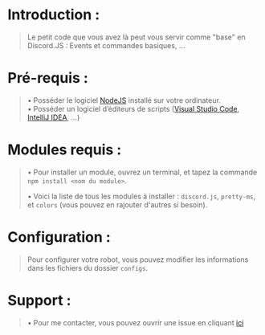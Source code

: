 # Introduction :
> Le petit code que vous avez là peut vous servir comme "base" en Discord.JS : Events et commandes basiques, ...
# Pré-requis :
> • Posséder le logiciel [NodeJS](https://nodejs.org) installé sur votre ordinateur.  
> • Posséder un logiciel d’éditeurs de scripts ([Visual Studio Code](https://code.visualstudio.com/), [IntelliJ IDEA](https://www.jetbrains.com/idea), ...)
# Modules requis :
> • Pour installer un module, ouvrez un terminal, et tapez la commande `npm install <nom du module>`.  
>
> • Voici la liste de tous les modules à installer : `discord.js`, `pretty-ms`, et `colors` (vous pouvez en rajouter d'autres si besoin).
# Configuration :
> Pour configurer votre robot, vous pouvez modifier les informations dans les fichiers du dossier `configs`.
# Support :
> • Pour me contacter, vous pouvez ouvrir une issue en cliquant [ici](https://github.com/Nonolanlan1007/Discord.JS_base/issues/new)
